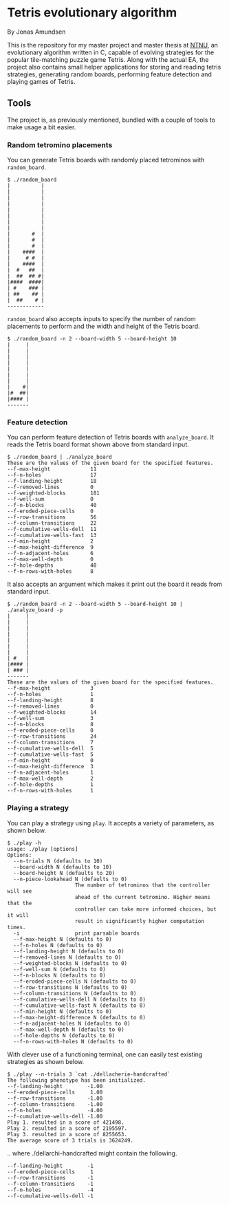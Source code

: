 <!--
# vim: set tw=100:
-->

Tetris evolutionary algorithm
=============================

By Jonas Amundsen

This is the repository for my master project and master thesis at [NTNU][ntnu], an evolutionary
algorithm written in C, capable of evolving strategies for the popular tile-matching puzzle game
Tetris. Along with the actual EA, the project also contains small helper applications for storing
and reading tetris strategies, generating random boards, performing feature detection and playing
games of Tetris.

[ntnu]: http://www.ntnu.no/

## Tools

The project is, as previously mentioned, bundled with a couple of tools to make usage a bit easier.

### Random tetromino placements

You can generate Tetris boards with randomly placed tetrominos with `random_board`.

```
$ ./random_board
|          |
|          |
|          |
|          |
|          |
|          |
|          |
|          |
|       #  |
|       #  |
|       #  |
|    ####  |
|     # #  |
|    ####  |
|  #   ##  |
|  ##  ## #|
|####  ####|
| #    ### |
| ##    ## |
|  ##    # |
------------
```

`random_board` also accepts inputs to specify the number of random placements to perform and the
width and height of the Tetris board.

```
$ ./random_board -n 2 --board-width 5 --board-height 10
|     |
|     |
|     |
|     |
|     |
|     |
|     |
|    #|
|#  ##|
|#### |
-------
```

### Feature detection

You can perform feature detection of Tetris boards with `analyze_board`. It reads the Tetris board
format shown above from standard input.

```
$ ./random_board | ./analyze_board
These are the values of the given board for the specified features.
--f-max-height             11
--f-n-holes                17
--f-landing-height         18
--f-removed-lines          0
--f-weighted-blocks        181
--f-well-sum               0
--f-n-blocks               40
--f-eroded-piece-cells     0
--f-row-transitions        56
--f-column-transitions     22
--f-cumulative-wells-dell  11
--f-cumulative-wells-fast  13
--f-min-height             2
--f-max-height-difference  9
--f-n-adjacent-holes       6
--f-max-well-depth         0
--f-hole-depths            48
--f-n-rows-with-holes      8
```

It also accepts an argument which makes it print out the board it reads from standard input.

```
$ ./random_board -n 2 --board-width 5 --board-height 10 | ./analyze_board -p
|     |
|     |
|     |
|     |
|     |
|     |
|     |
| #   |
|#### |
| ### |
-------
These are the values of the given board for the specified features.
--f-max-height             3
--f-n-holes                1
--f-landing-height         8
--f-removed-lines          0
--f-weighted-blocks        14
--f-well-sum               3
--f-n-blocks               8
--f-eroded-piece-cells     0
--f-row-transitions        24
--f-column-transitions     7
--f-cumulative-wells-dell  5
--f-cumulative-wells-fast  5
--f-min-height             0
--f-max-height-difference  3
--f-n-adjacent-holes       1
--f-max-well-depth         2
--f-hole-depths            1
--f-n-rows-with-holes      1
```

### Playing a strategy

You can play a strategy using `play`. It accepts a variety of parameters, as shown below.

```
$ ./play -h
usage: ./play [options]
Options:
  --n-trials N (defaults to 10)
  --board-width N (defaults to 10)
  --board-height N (defaults to 20)
  --n-piece-lookahead N (defaults to 0)
                      The number of tetrominos that the controller will see
                      ahead of the current tetromino. Higher means that the
                      controller can take more informed choices, but it will
                      result in significantly higher computation times.
  -i                  print parsable boards
  --f-max-height N (defaults to 0)
  --f-n-holes N (defaults to 0)
  --f-landing-height N (defaults to 0)
  --f-removed-lines N (defaults to 0)
  --f-weighted-blocks N (defaults to 0)
  --f-well-sum N (defaults to 0)
  --f-n-blocks N (defaults to 0)
  --f-eroded-piece-cells N (defaults to 0)
  --f-row-transitions N (defaults to 0)
  --f-column-transitions N (defaults to 0)
  --f-cumulative-wells-dell N (defaults to 0)
  --f-cumulative-wells-fast N (defaults to 0)
  --f-min-height N (defaults to 0)
  --f-max-height-difference N (defaults to 0)
  --f-n-adjacent-holes N (defaults to 0)
  --f-max-well-depth N (defaults to 0)
  --f-hole-depths N (defaults to 0)
  --f-n-rows-with-holes N (defaults to 0)
```

With clever use of a functioning terminal, one can easily test existing strategies as shown below.

```
$ ./play --n-trials 3 `cat ./dellacherie-handcrafted`
The following phenotype has been initialized.
--f-landing-height        -1.00
--f-eroded-piece-cells     1.00
--f-row-transitions       -1.00
--f-column-transitions    -1.00
--f-n-holes               -4.00
--f-cumulative-wells-dell -1.00
Play 1. resulted in a score of 421498.
Play 2. resulted in a score of 2195597.
Play 3. resulted in a score of 8255653.
The average score of 3 trials is 3624249.
```

.. where ./dellarchi-handcrafted might contain the following.

```
--f-landing-height        -1
--f-eroded-piece-cells     1
--f-row-transitions       -1
--f-column-transitions    -1
--f-n-holes               -4
--f-cumulative-wells-dell -1
```
